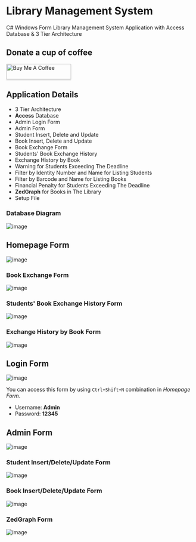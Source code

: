 # Library Management System

C# Windows Form Library Management System Application with Access Database & 3 Tier Architecture

## Donate a cup of coffee

<a href="https://www.buymeacoffee.com/durmazoguzhan" target="_blank"><img src="https://www.buymeacoffee.com/assets/img/custom_images/orange_img.png" alt="Buy Me A Coffee" style="height: 41px !important;width: 174px !important;box-shadow: 0px 3px 2px 0px rgba(190, 190, 190, 0.5) !important;-webkit-box-shadow: 0px 3px 2px 0px rgba(190, 190, 190, 0.5) !important;" ></a>

## Application Details

- 3 Tier Architecture
- **Access** Database
- Admin Login Form
- Admin Form
- Student Insert, Delete and Update
- Book Insert, Delete and Update
- Book Exchange Form
- Students' Book Exchange History
- Exchange History by Book
- Warning for Students Exceeding The Deadline
- Filter by Identity Number and Name for Listing Students 
- Filter by Barcode and Name for Listing Books
- Financial Penalty for Students Exceeding The Deadline
- **ZedGraph** for Books in The Library
- Setup File

### Database Diagram
![image](https://user-images.githubusercontent.com/81313884/152259566-e3b9684c-8a8b-4c6a-9782-25770c53e9cd.png)

## Homepage Form
![image](https://user-images.githubusercontent.com/81313884/152259360-d613e5a1-5852-4c2c-865c-f30f9647016b.png)

### Book Exchange Form
![image](https://user-images.githubusercontent.com/81313884/152259750-ba746ac7-da86-4fa4-9773-9ea099d2a6c8.png)

### Students' Book Exchange History Form
![image](https://user-images.githubusercontent.com/81313884/152259970-54de4f0c-580f-4602-aae7-4546b4840637.png)

### Exchange History by Book Form
![image](https://user-images.githubusercontent.com/81313884/152260072-bfffd7a7-56a7-48f3-89ca-52a18cb12266.png)

## Login Form
![image](https://user-images.githubusercontent.com/81313884/152260210-eec7c223-d534-4771-86ee-3eff80661599.png)

You can access this form by using `Ctrl+Shift+N` combination in *Homepage Form*.
- Username: **Admin**
- Password: **12345**

## Admin Form
![image](https://user-images.githubusercontent.com/81313884/152261166-8a36422c-ea85-4dfb-8955-b027349ca200.png)

### Student Insert/Delete/Update Form
![image](https://user-images.githubusercontent.com/81313884/152261263-c06f743c-b4f6-4eec-9c0b-d9fe8b40a21a.png)

### Book Insert/Delete/Update Form
![image](https://user-images.githubusercontent.com/81313884/152261341-7c724db2-cb6b-4383-886d-a9a2c9ef8912.png)

### ZedGraph Form
![image](https://user-images.githubusercontent.com/81313884/152261399-c5073bb9-456e-46a3-bb01-4069fb01ca18.png)
